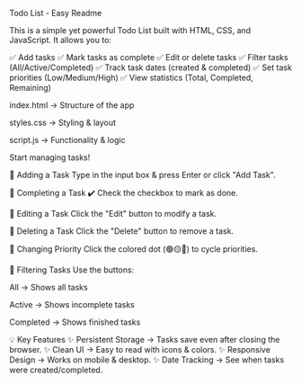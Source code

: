 Todo List - Easy Readme


This is a simple yet powerful Todo List built with HTML, CSS, and JavaScript. It allows you to:

✅ Add tasks
✅ Mark tasks as complete
✅ Edit or delete tasks
✅ Filter tasks (All/Active/Completed)
✅ Track task dates (created & completed)
✅ Set task priorities (Low/Medium/High)
✅ View statistics (Total, Completed, Remaining)


index.html → Structure of the app

styles.css → Styling & layout

script.js → Functionality & logic


Start managing tasks!

🔹 Adding a Task
Type in the input box & press Enter or click "Add Task".

🔹 Completing a Task
✔️ Check the checkbox to mark as done.

🔹 Editing a Task
Click the "Edit" button to modify a task.

🔹 Deleting a Task
Click the "Delete" button to remove a task.

🔹 Changing Priority
Click the colored dot (🟢🟡🔴) to cycle priorities.

🔹 Filtering Tasks
Use the buttons:

All → Shows all tasks

Active → Shows incomplete tasks

Completed → Shows finished tasks

💡 Key Features
✨ Persistent Storage → Tasks save even after closing the browser.
✨ Clean UI → Easy to read with icons & colors.
✨ Responsive Design → Works on mobile & desktop.
✨ Date Tracking → See when tasks were created/completed.
